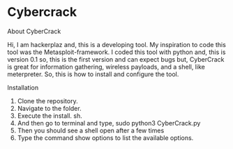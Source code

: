 # Cybercrack
About CyberCrack

Hi, I am hackerplaz and, this is a developing tool. My inspiration to code this tool was the Metasploit-framework. I coded this tool with python and, this is version 0.1 so, this is the first version and can expect bugs but, CyberCrack is great for information gathering, wireless payloads, and a shell, like meterpreter. So, this is how to install and configure the tool.

Installation

1. Clone the repository.
2. Navigate to the folder.
3. Execute the install. sh.
4. And then go to terminal and type, sudo python3 CyberCrack.py
5. Then you should see a shell open after a few times 
6. Type the command show options to list the available options.
